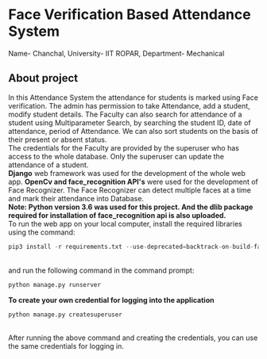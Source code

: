 # Face Verification Based Attendance System
Name- Chanchal,
University- IIT ROPAR,
Department- Mechanical
## About project
In this Attendance System the attendance for students is marked using Face verification. The admin has permission to take Attendance, add a student, modify student details. The Faculty can also search for attendance of a student using Multiparameter Search, by searching the student ID, date of attendance, period of Attendance. We can also sort students on the basis of their present or absent status.<br>
The credentials for the Faculty are provided by the superuser who has access to the whole database. Only the superuser can update the attendance of a student.<br>
**Django** web framework was used for the development of the whole web app. **OpenCv and face_recognition API's** were used for the development of Face Recognizer. The Face Recognizer can detect multiple faces at a time and mark their attendance into Database.<br>
**Note: Python version 3.6 was used for this project. And the dlib package required for installation of face_recognition api is also uploaded.**<br>
To run the web app on your local computer, install the required libraries using the command:<br>
```python
pip3 install -r requirements.txt --use-deprecated=backtrack-on-build-failures
``` 
<br>and run the following command in the command prompt:<br>
```python
python manage.py runserver
``` 

**To create your own credential for logging into the application**<br/>
```python
python manage.py createsuperuser
```
<br/>
After running the above command and creating the credentials, you can use the same credentials for logging in.<br/>


